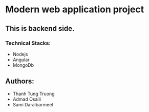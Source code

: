 # Modern web application project

## This is backend side.
### Technical Stacks:
- Nodejs
- Angular
- MongoDb
## Authors:
- Thanh Tung Truong
- Admad Osaili
- Sami Daralbarmeel

